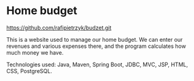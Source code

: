 # Home budget

https://github.com/rafipietrzyk/budzet.git

This is a website used to manage our home budget. We can enter our revenues and various expenses there, and the program calculates how much money we have. 

Technologies used: 
Java, 
Maven, 
Spring Boot, 
JDBC, 
MVC, 
JSP, 
HTML, 
CSS, 
PostgreSQL.
